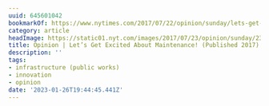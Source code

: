 ```yaml
---
uuid: 645601042
bookmarkOf: https://www.nytimes.com/2017/07/22/opinion/sunday/lets-get-excited-about-maintenance.html
category: article
headImage: https://static01.nyt.com/images/2017/07/23/opinion/sunday/23russellWEB/23russellWEB-largeHorizontalJumbo.jpg?year=2017&h=683&w=1024&s=453f651ac01ce918cf5e3bc786a6b6cd154c6df2a8c59b875981689ba475fc08&k=ZQJBKqZ0VN
title: Opinion | Let’s Get Excited About Maintenance! (Published 2017)
description: ''
tags:
- infrastructure (public works)
- innovation
- opinion
date: '2023-01-26T19:44:45.441Z'
---
```



